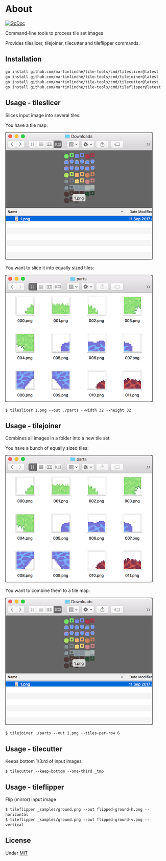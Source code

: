# About

[![GoDoc](https://godoc.org/github.com/martinlindhe/tile-tools?status.svg)](https://godoc.org/github.com/martinlindhe/tile-tools)

Command-line tools to process tile set images

Provides tileslicer, tilejoiner, tilecutter and tileflipper commands.


## Installation

    go install github.com/martinlindhe/tile-tools/cmd/tileslicer@latest
    go install github.com/martinlindhe/tile-tools/cmd/tilejoiner@latest
    go install github.com/martinlindhe/tile-tools/cmd/tilecutter@latest
    go install github.com/martinlindhe/tile-tools/cmd/tileflipper@latest


## Usage - tileslicer

Slices input image into several tiles.

You have a tile map:

![have](docs/ex_tilemap.png)

You want to slice it into equally sized tiles:

![want](docs/ex_tiles.png)


    $ tileslicer 1.png --out ./parts --width 32 --height 32



## Usage - tilejoiner

Combines all images in a folder into a new tile set

You have a bunch of equally sized tiles:

![want](docs/ex_tiles.png)


You want to combine them to a tile map:

![have](docs/ex_tilemap.png)

    $ tilejoiner ./parts --out 1.png --tiles-per-row 6



## Usage - tilecutter

Keeps bottom 1/3:rd of input images

    $ tilecutter --keep-bottom --one-third _tmp



## Usage - tileflipper

Flip (mirror) input image

    $ tileflipper _samples/ground.png --out flipped-ground-h.png --horizontal
    $ tileflipper _samples/ground.png --out flipped-ground-v.png --vertical


## License

Under [MIT](LICENSE)
